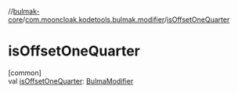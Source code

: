 //[bulmak-core](../../index.md)/[com.mooncloak.kodetools.bulmak.modifier](index.md)/[isOffsetOneQuarter](is-offset-one-quarter.md)

# isOffsetOneQuarter

[common]\
val [isOffsetOneQuarter](is-offset-one-quarter.md): [BulmaModifier](-bulma-modifier/index.md)
